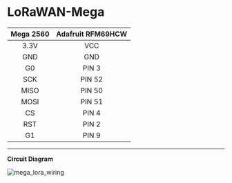 # LoRaWAN-Mega

|Mega 2560|Adafruit RFM69HCW    
|:------:|:---:|
|3.3V|VCC|
|GND|GND|
|G0|PIN 3|
|SCK|PIN 52|
|MISO|PIN 50|
|MOSI|PIN 51|
|CS|PIN 4|
|RST|PIN 2|
|G1|PIN 9|

---
**Circuit Diagram**

![mega_lora_wiring](https://github.com/ming-ki/LoRaWAN-Mega/assets/74133495/e34e5061-5ed1-44c0-8aab-b35362874fa8)
